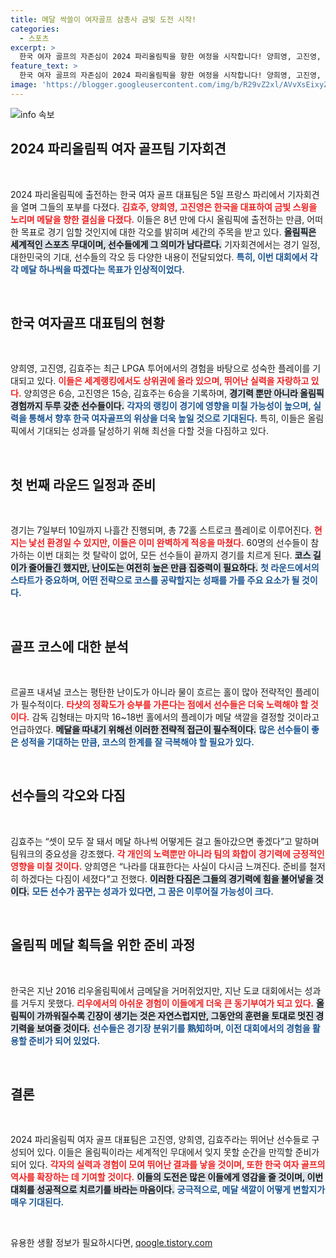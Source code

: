 ```yaml
---
title: 메달 싹쓸이 여자골프 삼총사 금빛 도전 시작!
categories:
  - 스포츠
excerpt: >
  한국 여자 골프의 자존심이 2024 파리올림픽을 향한 여정을 시작합니다! 양희영, 고진영, 김효주가 메달을 향한 각오를 다지며 준비한 모습이 기대를 모은다. 이들은 각각 메달 하나씩 목표로 삼고 있으며, 관전 포인트와 코스 정보도 놓칠 수 없다!
feature_text: >
  한국 여자 골프의 자존심이 2024 파리올림픽을 향한 여정을 시작합니다! 양희영, 고진영, 김효주가 메달을 향한 각오를 다지며 준비한 모습이 기대를 모은다. 이들은 각각 메달 하나씩 목표로 삼고 있으며, 관전 포인트와 코스 정보도 놓칠 수 없다!
image: 'https://blogger.googleusercontent.com/img/b/R29vZ2xl/AVvXsEixyZcFfHzMRdzZMjFBmAUKJYCLCGyLL1o632UiGVXcaFdKo_bkvkuCioo0uUKlGfBVcT3P84aROyZIXSBEx3Aw5nCQ3pTgDom1WDC4m8eifvWiAmWEEVb4x6G_l8C0QH225ldMjyaFvpxGEBGNO37VmDTDMHGhJPq73UglMfDca1-0aw/s1600/blogspot.png'
---
```


<p><img src="https://blogger.googleusercontent.com/img/b/R29vZ2xl/AVvXsEixyZcFfHzMRdzZMjFBmAUKJYCLCGyLL1o632UiGVXcaFdKo_bkvkuCioo0uUKlGfBVcT3P84aROyZIXSBEx3Aw5nCQ3pTgDom1WDC4m8eifvWiAmWEEVb4x6G_l8C0QH225ldMjyaFvpxGEBGNO37VmDTDMHGhJPq73UglMfDca1-0aw/s1600/blogspot.png" alt="info 속보" /></p>

<h2 data-ke-size="size26">2024 파리올림픽 여자 골프팀 기자회견</h2>

<p data-ke-size="size16">&nbsp;</p>

<p data-ke-size="size16">2024 파리올림픽에 출전하는 한국 여자 골프 대표팀은 5일 프랑스 파리에서 기자회견을 열며 그들의 포부를 다졌다. <b><span style="color: #ee2323;">김효주, 양희영, 고진영은 한국을 대표하여 금빛 스윙을 노리며 메달을 향한 결심을 다졌다.</span></b> 이들은 8년 만에 다시 올림픽에 출전하는 만큼, 어떠한 목표로 경기 임할 것인지에 대한 각오를 밝히며 세간의 주목을 받고 있다. <b><span style="background-color: #21538527;">올림픽은 세계적인 스포츠 무대이며, 선수들에게 그 의미가 남다르다.</span></b> 기자회견에서는 경기 일정, 대한민국의 기대, 선수들의 각오 등 다양한 내용이 전달되었다. <b><span style="color: #1a5490;">특히, 이번 대회에서 각각 메달 하나씩을 따겠다는 목표가 인상적이었다.</span></b> </p>

<p data-ke-size="size16">&nbsp;</p>

<h2 data-ke-size="size26">한국 여자골프 대표팀의 현황</h2>

<p data-ke-size="size16">&nbsp;</p>

<p data-ke-size="size16">양희영, 고진영, 김효주는 최근 LPGA 투어에서의 경험을 바탕으로 성숙한 플레이를 기대되고 있다. <b><span style="color: #ee2323;">이들은 세계랭킹에서도 상위권에 올라 있으며, 뛰어난 실력을 자랑하고 있다.</span></b> 양희영은 6승, 고진영은 15승, 김효주는 6승을 기록하며, <b><span style="background-color: #21538527;">경기력 뿐만 아니라 올림픽 경험까지 두루 갖춘 선수들이다.</span></b> <b><span style="color: #1a5490;">각자의 랭킹이 경기에 영향을 미칠 가능성이 높으며, 실력을 통해서 향후 한국 여자골프의 위상을 더욱 높일 것으로 기대된다.</span></b> 특히, 이들은 올림픽에서 기대되는 성과를 달성하기 위해 최선을 다할 것을 다짐하고 있다. </p>

<p data-ke-size="size16">&nbsp;</p>

<h2 data-ke-size="size26">첫 번째 라운드 일정과 준비</h2>

<p data-ke-size="size16">&nbsp;</p>

<p data-ke-size="size16">경기는 7일부터 10일까지 나흘간 진행되며, 총 72홀 스트로크 플레이로 이루어진다. <b><span style="color: #ee2323;">현지는 낯선 환경일 수 있지만, 이들은 이미 완벽하게 적응을 마쳤다.</span></b> 60명의 선수들이 참가하는 이번 대회는 컷 탈락이 없어, 모든 선수들이 끝까지 경기를 치르게 된다. <b><span style="background-color: #21538527;">코스 길이가 줄어들긴 했지만, 난이도는 여전히 높은 만큼 집중력이 필요하다.</span></b> <b><span style="color: #1a5490;">첫 라운드에서의 스타트가 중요하며, 어떤 전략으로 코스를 공략할지는 성패를 가를 주요 요소가 될 것이다.</span></b> </p>

<p data-ke-size="size16">&nbsp;</p>

<h2 data-ke-size="size26">골프 코스에 대한 분석</h2>

<p data-ke-size="size16">&nbsp;</p>

<p data-ke-size="size16">르골프 내셔널 코스는 평탄한 난이도가 아니라 물이 흐르는 홀이 많아 전략적인 플레이가 필수적이다. <b><span style="color: #ee2323;">타샷의 정확도가 승부를 가른다는 점에서 선수들은 더욱 노력해야 할 것이다.</span></b> 감독 김형태는 마지막 16~18번 홀에서의 플레이가 메달 색깔을 결정할 것이라고 언급하였다. <b><span style="background-color: #21538527;">메달을 따내기 위해선 이러한 전략적 접근이 필수적이다.</span></b> <b><span style="color: #1a5490;">많은 선수들이 좋은 성적을 기대하는 만큼, 코스의 한계를 잘 극복해야 할 필요가 있다.</span></b> </p>

<p data-ke-size="size16">&nbsp;</p>

<h2 data-ke-size="size26">선수들의 각오와 다짐</h2>

<p data-ke-size="size16">&nbsp;</p>

<p data-ke-size="size16">김효주는 “셋이 모두 잘 돼서 메달 하나씩 어떻게든 걸고 돌아갔으면 좋겠다”고 말하며 팀워크의 중요성을 강조했다. <b><span style="color: #ee2323;">각 개인의 노력뿐만 아니라 팀의 화합이 경기력에 긍정적인 영향을 미칠 것이다.</span></b> 양희영은 “나라를 대표한다는 사실이 다시금 느껴진다. 준비를 철저히 하겠다는 다짐이 세졌다”고 전했다. <b><span style="background-color: #21538527;">이러한 다짐은 그들의 경기력에 힘을 불어넣을 것이다.</span></b> <b><span style="color: #1a5490;">모든 선수가 꿈꾸는 성과가 있다면, 그 꿈은 이루어질 가능성이 크다.</span></b> </p>

<p data-ke-size="size16">&nbsp;</p>

<h2 data-ke-size="size26">올림픽 메달 획득을 위한 준비 과정</h2>

<p data-ke-size="size16">&nbsp;</p>

<p data-ke-size="size16">한국은 지난 2016 리우올림픽에서 금메달을 거머쥐었지만, 지난 도쿄 대회에서는 성과를 거두지 못했다. <b><span style="color: #ee2323;">리우에서의 아쉬운 경험이 이들에게 더욱 큰 동기부여가 되고 있다.</span></b> <b><span style="background-color: #21538527;">올림픽이 가까워질수록 긴장이 생기는 것은 자연스럽지만, 그동안의 훈련을 토대로 멋진 경기력을 보여줄 것이다.</span></b> <b><span style="color: #1a5490;">선수들은 경기장 분위기를 熟知하며, 이전 대회에서의 경험을 활용할 준비가 되어 있었다.</span></b> </p>

<p data-ke-size="size16">&nbsp;</p>

<h2 data-ke-size="size26">결론</h2>

<p data-ke-size="size16">&nbsp;</p>

<p data-ke-size="size16">2024 파리올림픽 여자 골프 대표팀은 고진영, 양희영, 김효주라는 뛰어난 선수들로 구성되어 있다. 이들은 올림픽이라는 세계적인 무대에서 잊지 못할 순간을 만끽할 준비가 되어 있다. <b><span style="color: #ee2323;">각자의 실력과 경험이 모여 뛰어난 결과를 낳을 것이며, 또한 한국 여자 골프의 역사를 확장하는 데 기여할 것이다.</span></b> <b><span style="background-color: #21538527;">이들의 도전은 많은 이들에게 영감을 줄 것이며, 이번 대회를 성공적으로 치르기를 바라는 마음이다.</span></b> <b><span style="color: #1a5490;">궁극적으로, 메달 색깔이 어떻게 변할지가 매우 기대된다.</span></b> </p> 

<p data-ke-size="size16">&nbsp;</p>
유용한 생활 정보가 필요하시다면, <a href="https://qoogle.tistory.com" rel="dofollow">qoogle.tistory.com</a>


